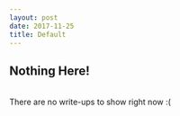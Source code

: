 ```yaml
---
layout: post
date: 2017-11-25
title: Default
---
```


## Nothing Here!

<br>
There are no write-ups to show right now :(
